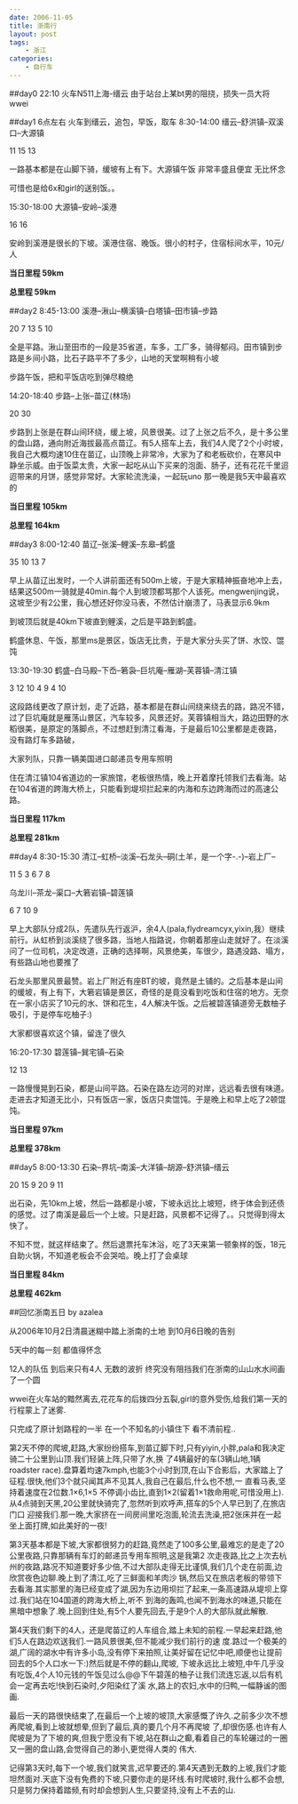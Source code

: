 ```yaml
---
date: 2006-11-05
title: 浙南行
layout: post
tags:
    - 浙江
categories:
    - 自行车
---
```

##day0 22:10 火车N511上海-缙云
由于站台上某bt男的阻挠，损失一员大将wwei

##day1 6点左右 火车到缙云，追包，早饭，取车
8:30-14:00 缙云–舒洪镇–双溪口–大源镇

11 15 13

一路基本都是在山脚下骑，缓坡有上有下。大源镇午饭 非常丰盛且便宜 无比怀念

可惜也是给6x和girl的送别饭。。

15:30-18:00 大源镇–安岭–溪港

16 16

安岭到溪港是很长的下坡。溪港住宿、晚饭。很小的村子，住宿标间水平，10元/人

**当日里程 59km**

**总里程 59km**

##day2 8:45-13:00 溪港–湫山–横溪镇–白塔镇–田市镇–步路

20 7 13 5 10

全是平路。湫山至田市的一段是35省道，车多，工厂多，骑得郁闷。田市镇到步路是乡间小路，比石子路平不了多少，山地的天堂啊稍有小坡

步路午饭，把和平饭店吃到弹尽粮绝

14:20-18:40 步路–上张–苗辽(林场)

20 30

步路到上张是在群山间环绕，缓上坡，风景很美。过了上张之后不久，是十多公里的盘山路，通向附近海拔最高点苗辽。有5人搭车上去，我们4人爬了2个小时坡，我自己大概均速10住在苗辽，山顶晚上非常冷，大家为了和老板砍价，在寒风中静坐示威。由于饭菜太贵，大家一起吃从山下买来的泡面、肠子，还有花花千里迢迢带来的月饼，感觉非常好。大家轮流洗澡，一起玩uno
那一晚是我5天中最喜欢的

**当日里程 105km**

**总里程 164km**

##day3 8:00-12:40 苗辽–张溪–鲤溪–东皋–鹤盛

35 10 13 7

早上从苗辽出发时，一个人讲前面还有500m上坡，于是大家精神振奋地冲上去，结果这500m一骑就是40min.每个人到坡顶都骂那个人该死。mengwenjing说，这坡至少有2公里，我心想还好你没马表，不然估计崩溃了，马表显示6.9km

到坡顶后就是40km下坡直到鲤溪，之后是平路到鹤盛。

鹤盛休息、午饭，那里ms是景区，饭店无比贵，于是大家分头买了饼、水饺、馄饨

13:30-19:30 鹤盛–白马殿–下岙–箬袅–巨坑庵–雁湖–芙蓉镇–清江镇

3 12 10 4 9 4 10

这段路线更改了原计划，走了近路，基本都是在群山间绕来绕去的路，路况不错，过了巨坑庵就是雁荡山景区，汽车较多，风景还好。芙蓉镇相当大，路边田野的水稻很美，是原定的落脚点，不过想赶到清江看海，于是最后10公里都是走夜路，没有路灯车多路破，

大家列队，只靠一辆美国进口邮递员专用车照明

住在清江镇104省道边的一家旅馆，老板很热情，晚上开着摩托领我们去看海。站在104省道的跨海大桥上，只能看到堤坝拦起来的内海和东边跨海而过的高速公路。

**当日里程 117km**

**总里程 281km**

##day4 8:30-15:30 清江–虹桥–淡溪–石龙头–硐(土羊，是一个字-.-)–岩上厂–

11 5 3 6 7 8

乌龙川–茶龙–渠口–大箬岩镇–碧莲镇

6 7 10 9

早上大部队分成2队，先遣队先行返沪，余4人(pala,flydreamcyx,yixin,我）继续前行。从虹桥到淡溪绕了很多路，当地人指路说，你朝着那座山走就好了。在淡溪问了一位司机，决定改道，正确的选择啊，风景绝美，车很少，路遇没路、塌方，有些路山地也要推了

石龙头那里风景最赞。岩上厂附近有座BT的坡，竟然是土铺的。之后基本是山间的缓坡，有上有下，大箬岩镇是景区，奇怪的是竟没看到吃饭和住宿的地方。无奈在一家小店买了10元的水、饼和花生，4人解决午饭。之后被碧莲镇道旁无数柚子吸引，于是停车吃柚子:)

大家都很喜欢这个镇，留连了很久

16:20-17:30 碧莲镇–巽宅镇–石染

12 13

一路慢慢晃到石染，都是山间平路。石染在路左边河的对岸，远远看去很有味道。走进去才知道无比小，只有饭店一家，饭店只卖馄饨。于是晚上和早上吃了2顿馄饨。

**当日里程 97km**

**总里程 378km**

##day5 8:00-13:30 石染–界坑–南溪–大洋镇–胡源–舒洪镇–缙云

20 15 9 20 9 11

出石染，先10km上坡，然后一路都是小坡，下坡永远比上坡短，终于体会到还债的感觉。过了南溪是最后一个上坡。只是赶路，风景都不记得了。。只觉得到得太快了。

不知不觉，就这样结束了。然后退票托车沐浴，吃了3天来第一顿象样的饭，18元自助火锅，不知道老板会不会哭哈。晚上打了会桌球

**当日里程 84km**

**总里程 462km**

##回忆浙南五日 by azalea

从2006年10月2日清晨迷糊中踏上浙南的土地 到10月6日晚的告别

5天中的每一刻 都值得怀念

12人的队伍 到后来只有4人 无数的波折 终究没有阻挡我们在浙南的山山水水间画了一个圆

wwei在火车站的黯然离去,花花车的后拨四分五裂,girl的意外受伤,给我们第一天的行程蒙上了迷雾.

只完成了原计划路程的一半 在一个不知名的小镇住下 看不清前程..

第2天不停的爬坡,赶路,大家纷纷搭车,到苗辽脚下时,只有yiyin,小胖,pala和我决定骑二十公里到山顶.我们轻装上阵,只带了水,换 了4辆最好的车(3辆山地,1辆roadster race).盘算着均速7kmph,也能3个小时到顶,在山下合影后，大家踏上了征程.很快,他们3个就只闻其声不见其人,我自己在最后,什么也不想,一 直看马表,坚持着速度在2位数.1×6,1×5 不停调小齿比,直到1×2(留着1×1救命用呢,可惜没用上).从4点骑到天黑,20公里就快骑完了,忽然听到欢呼声,搭车的5个人早已到了,在旅店门口 迎接我们.那一晚,大家挤在一间房间里吃泡面,轮流去洗澡,把2张床并在一起坐上面打牌,如此美好的一夜!

第3天基本都是下坡,大家都很努力的赶路,竟然走了100多公里,最难忘的是走了20公里夜路,只靠那辆有车灯的邮递员专用车照明,这是我第2 次走夜路,比之上次去杭州的夜路,路况不知道要好多少倍,不过大部队走得无比谨慎,我们几个走在前面,边欣赏夜色边聊.晚上到了清江,吃了三鲜面和羊肉沙 锅,然后又在旅店老板的带领下去看海.其实那里的海已经变成了湖,因为东边用坝拦了起来,一条高速路从堤坝上穿过.我们站在104国道的跨海大桥上,听不 到海的轰鸣,也闻不到海水的味道,只能在黑暗中想象了.晚上回到住处,有5个人要先回去,于是9个人的大部队就此解散.

第4天我们剩下的4人，还是爬苗辽的人车组合,踏上未知的前程.一早起来赶路,他们5人在路边欢送我们.一路风景很美,但不能减少我们前行的速 度.路过一个极美的湖,广阔的湖水中有许多小岛,没有停下来拍照,让美好留在记忆中吧,顺便也让提前回去的5个人口水一下:)然后就是不停的翻山,爬坡, 下坡永远比上坡短,中午几乎没有吃饭,4个人10元钱的午饭见过么@@下午碧莲的柚子让我们流连忘返,以后有机会一定再去吃!快到石染时,夕阳染红了溪 水,路上的农妇,水中的归鸭,一幅静谧的图画.

最后一天的路很快结束了,在最后一个上坡的坡顶,大家感慨了许久.之前多少次不想再爬坡,看到上坡就想晕,但到了最后,真的要几个月不再爬坡 了,却很伤感.也许有人爬坡是为了下坡的爽,但我宁愿没有下坡,站在群山之癫,看着自己的车轮碾过的一圈又一圈的盘山路,会觉得自己的渺小,更觉得人类的 伟大.

记得第3天时,每下一个坡,我们就笑言,迟早要还的.第4天遇到无数的上坡,我们才能坦然面对.天底下没有免费的下坡,只要你走的是环线.有时爬坡时,我什么都不会想,只是努力保持着踏频,有时却会想到人生,只要坚持,没有上不去的山.